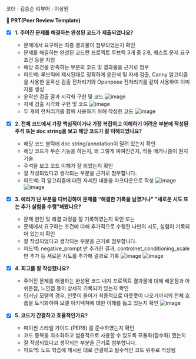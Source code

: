 코더 : 김승순
리뷰어 : 이상원

🔑 **PRT(Peer Review Template)**

- [X]  **1. 주어진 문제를 해결하는 완성된 코드가 제출되었나요?**
    - 문제에서 요구하는 최종 결과물이 첨부되었는지 확인
    - 문제를 해결하는 완성된 코드란 프로젝트 루브릭 3개 중 2개, 
    퀘스트 문제 요구조건 등을 지칭
    - 해당 조건을 만족하는 부분의 코드 및 결과물을 근거로 첨부
    - 피드백: 루브릭에 제시된대로 정확하게 윤관석 및 자세 검출, Canny 알고리즘을 사용한 윤곽선 검출 전처리기와 Openpose 전처리기를 같이 사용하여 이미지를 생성
    - 윤곽선 검출 결과 시각화 구현 및 코드
      ![image](https://github.com/K-Bbang/kss/assets/149548972/8deed471-00b4-435f-81d9-4fdb7fc3113a)
    - 자세 검출 시각화 구현 및 코드
      ![image](https://github.com/K-Bbang/kss/assets/149548972/41fdcaf4-602e-4288-a48a-1b7c629b135d)
    - 두 개의 전처리기를 함께 사용하기 위해 작성한 코드
      ![image](https://github.com/K-Bbang/kss/assets/149548972/46c5e703-894a-4af3-a6b6-adadd91cdf20)


- [X]  **2. 전체 코드에서 가장 핵심적이거나 가장 복잡하고 이해하기 어려운 부분에 작성된 
주석 또는 doc string을 보고 해당 코드가 잘 이해되었나요?**
    - 해당 코드 블럭에 doc string/annotation이 달려 있는지 확인
    - 해당 코드가 무슨 기능을 하는지, 왜 그렇게 짜여진건지, 작동 메커니즘이 뭔지 기술.
    - 주석을 보고 코드 이해가 잘 되었는지 확인
    - 잘 작성되었다고 생각되는 부분을 근거로 첨부합니다.
    - 피드백: 각 알고리즘에 대한 자세한 내용을 마크다운으로 작성
    ![image](https://github.com/K-Bbang/kss/assets/149548972/c8a817ab-cf27-4ce3-ade8-3522db9dc601)
    ![image](https://github.com/K-Bbang/kss/assets/149548972/fc6d4db1-0a0c-4270-aa50-a21d821880bc)
        
- [X]  **3. 에러가 난 부분을 디버깅하여 문제를 “해결한 기록을 남겼거나” 
”새로운 시도 또는 추가 실험을 수행”해봤나요?**
    - 문제 원인 및 해결 과정을 잘 기록하였는지 확인 또는
    - 문제에서 요구하는 조건에 더해 추가적으로 수행한 나만의 시도, 
    실험이 기록되어 있는지 확인
    - 잘 작성되었다고 생각되는 부분을 근거로 첨부합니다.
    - 피드백: negative_prompt 만 추가한 결과, controlnet_conditioning_scale 만 추가 등 새로운 시도를 추가해 결과로 기록
    ![image](https://github.com/K-Bbang/kss/assets/149548972/d3be6df1-b4db-4dba-ba72-65981dd84be6)
    ![image](https://github.com/K-Bbang/kss/assets/149548972/8a2dfbc6-0248-45bd-b0c8-b6e3575dbf02)


- [X]  **4. 회고를 잘 작성했나요?**
    - 주어진 문제를 해결하는 완성된 코드 내지 프로젝트 결과물에 대해
    배운점과 아쉬운점, 느낀점 등이 상세히 기록되어 있는지 확인
    - 딥러닝 모델의 경우,
      인풋이 들어가 최종적으로 아웃풋이 나오기까지의 전체 흐름을 도식화하여 
      모델 아키텍쳐에 대한 이해를 돕고 있는지 확인
    ![image](https://github.com/K-Bbang/kss/assets/149548972/b962ca3b-f451-4d2c-b2d9-a519be50b845)


- [X]  **5. 코드가 간결하고 효율적인가요?**
    - 파이썬 스타일 가이드 (PEP8) 를 준수하였는지 확인
    - 코드 중복을 최소화하고 범용적으로 사용할 수 있도록 모듈화(함수화) 했는지
    - 잘 작성되었다고 생각되는 부분을 근거로 첨부합니다.
    - 피드백: 노드 학습에 제시된 대로 간결하고 필수적인 코드 위주로 작성됨
